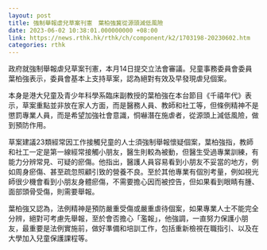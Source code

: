 ```yaml
---
layout: post
title: 強制舉報虐兒草案刊憲　葉柏強冀從源頭減低風險
date: 2023-06-02 10:38:01.000000000 +08:00
link: https://news.rthk.hk/rthk/ch/component/k2/1703198-20230602.htm
categories: rthk
---
```


政府就強制舉報虐兒草案刊憲，本月14日提交立法會審議。兒童事務委員會委員葉柏強表示，委員會基本上支持草案，認為絕對有效及早發現虐兒個案。

本身是港大兒童及青少年科學系臨床副教授的葉柏強在本台節目《千禧年代》表示，草案重點並非放在家人方面，而是醫務人員、教師和社工等，但條例精神不是懲罰專業人員，而是希望加強社會意識，恫嚇潛在施虐者，從源頭上減低風險，做到預防作用。

草案建議23類經常因工作接觸兒童的人士須強制舉報懷疑個案，葉柏強指，教師和社工一定是第一線經常接觸小朋友，醫生則較為被動，但醫生受過專業訓練，有能力分辨常見、可疑的瘀傷。他指出，醫護人員容易看到小朋友不妥當的地方，例如周身瘀傷、甚至疏忽照顧引致的營養不良。至於其他專業有個別考量，例如視光師很少機會看到小朋友身體瘀傷，不需要擔心因而被控告，但如果看到眼睛有腫、面部頭骨受傷，則需要舉報。

葉柏強又認為，法例精神是預防嚴重受傷或嚴重虐待個案，如果專業人士不能完全分辨，絕對可考慮先舉報，至於會否擔心「濫報」，他強調，一直努力保護小朋友，最重要是法例實施前，做好準備和培訓工作，包括重新檢視在職指引、以及在大學加入兒童保護課程等。
